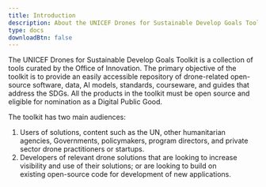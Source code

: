```yaml
---
title: Introduction
description: About the UNICEF Drones for Sustainable Develop Goals Toolkit.
type: docs
downloadBtn: false
---
```


The UNICEF Drones for Sustainable Develop Goals Toolkit is a collection of tools curated by the Office of Innovation.
The primary objective of the toolkit is to provide an easily accessible repository of drone-related open-source software, data, AI models, standards, courseware, and guides that address the SDGs.
All the products in the toolkit must be open source and eligible for nomination as a Digital Public Good. 

The toolkit has two main audiences:

1. Users of solutions, content such as the UN, other humanitarian agencies, Governments, policymakers, program directors, and private sector drone practitioners or startups.
1. Developers of relevant drone solutions that are looking to increase visibility and use of their solutions; or are looking to build on existing open-source code for development of new applications. 
